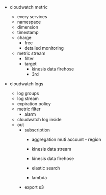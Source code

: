 - cloudwatch metric
    - every services
    - namespace
    - dimension
    - timestamp
    - charge
        - free
        - detailed monitoring
    - metric stream
        - filter
        - target
            - kinesis data firehose
            - 3rd

- cloudwatch logs
    - log groups
    - log stream
    - expiration policy
    - metric filter
        - alarm
    - cloudwatch log inside
    - out
        - subscription
            - aggregation muti account - region
    
            - kinesis data stream
            - kinesis data firehose
            - elastic search
            - lambda
        - export s3
    